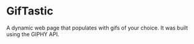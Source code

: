 # GifTastic
A dynamic web page that populates with gifs of your choice. It was built using the GIPHY API.

